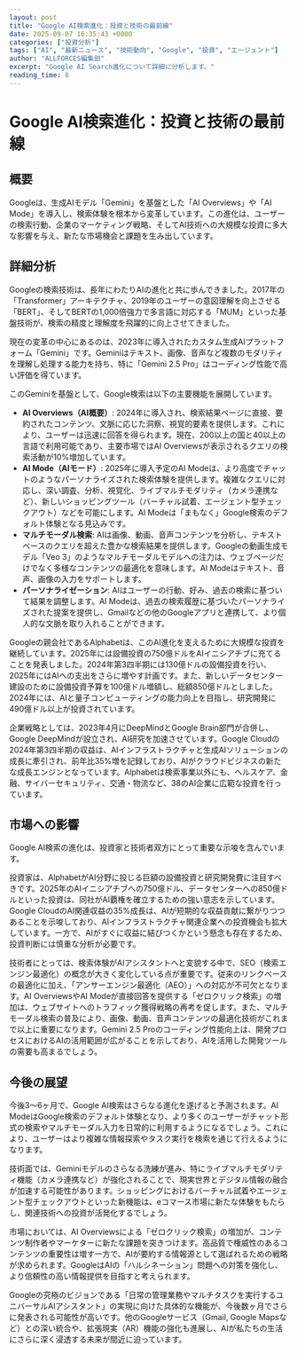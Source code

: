 ```yaml
---
layout: post
title: "Google AI検索進化：投資と技術の最前線"
date: 2025-09-07 16:35:43 +0000
categories: ["投資分析"]
tags: ["AI", "最新ニュース", "技術動向", "Google", "投資", "エージェント"]
author: "ALLFORCES編集部"
excerpt: "Google AI Search進化について詳細に分析します。"
reading_time: 8
---
```


# Google AI検索進化：投資と技術の最前線

## 概要
Googleは、生成AIモデル「Gemini」を基盤とした「AI Overviews」や「AI Mode」を導入し、検索体験を根本から変革しています。この進化は、ユーザーの検索行動、企業のマーケティング戦略、そしてAI技術への大規模な投資に多大な影響を与え、新たな市場機会と課題を生み出しています。

## 詳細分析
Googleの検索技術は、長年にわたりAIの進化と共に歩んできました。2017年の「Transformer」アーキテクチャ、2019年のユーザーの意図理解を向上させる「BERT」、そしてBERTの1,000倍強力で多言語に対応する「MUM」といった基盤技術が、検索の精度と理解度を飛躍的に向上させてきました。

現在の変革の中心にあるのは、2023年に導入されたカスタム生成AIプラットフォーム「Gemini」です。Geminiはテキスト、画像、音声など複数のモダリティを理解し処理する能力を持ち、特に「Gemini 2.5 Pro」はコーディング性能で高い評価を得ています。

このGeminiを基盤として、Google検索は以下の主要機能を展開しています。

*   **AI Overviews（AI概要）**: 2024年に導入され、検索結果ページに直接、要約されたコンテンツ、文脈に応じた洞察、視覚的要素を提供します。これにより、ユーザーは迅速に回答を得られます。現在、200以上の国と40以上の言語で利用可能であり、主要市場ではAI Overviewsが表示されるクエリの検索活動が10%増加しています。
*   **AI Mode（AIモード）**: 2025年に導入予定のAI Modeは、より高度でチャットのようなパーソナライズされた検索体験を提供します。複雑なクエリに対応し、深い調査、分析、視覚化、ライブマルチモダリティ（カメラ連携など）、新しいショッピングツール（バーチャル試着、エージェント型チェックアウト）などを可能にします。AI Modeは「まもなく」Google検索のデフォルト体験となる見込みです。
*   **マルチモーダル検索**: AIは画像、動画、音声コンテンツを分析し、テキストベースのクエリを超えた豊かな検索結果を提供します。Googleの動画生成モデル「Veo 3」のようなマルチモーダルモデルへの注力は、ウェブページだけでなく多様なコンテンツの最適化を意味します。AI Modeはテキスト、音声、画像の入力をサポートします。
*   **パーソナライゼーション**: AIはユーザーの行動、好み、過去の検索に基づいて結果を調整します。AI Modeは、過去の検索履歴に基づいたパーソナライズされた提案を提供し、Gmailなどの他のGoogleアプリと連携して、より個人的な文脈を取り入れることができます。

Googleの親会社であるAlphabetは、このAI進化を支えるために大規模な投資を継続しています。2025年には設備投資の750億ドルをAIイニシアチブに充てることを発表しました。2024年第3四半期には130億ドルの設備投資を行い、2025年にはAIへの支出をさらに増やす計画です。また、新しいデータセンター建設のために設備投資予算を100億ドル増額し、総額850億ドルとしました。2024年には、AIと量子コンピューティングの能力向上を目指し、研究開発に490億ドル以上が投資されています。

企業戦略としては、2023年4月にDeepMindとGoogle Brain部門が合併し、Google DeepMindが設立され、AI研究を加速させています。Google Cloudの2024年第3四半期の収益は、AIインフラストラクチャと生成AIソリューションの成長に牽引され、前年比35%増を記録しており、AIがクラウドビジネスの新たな成長エンジンとなっています。Alphabetは検索事業以外にも、ヘルスケア、金融、サイバーセキュリティ、交通・物流など、38のAI企業に広範な投資を行っています。

## 市場への影響
Google AI検索の進化は、投資家と技術者双方にとって重要な示唆を含んでいます。

投資家は、AlphabetがAI分野に投じる巨額の設備投資と研究開発費に注目すべきです。2025年のAIイニシアチブへの750億ドル、データセンターへの850億ドルといった投資は、同社がAI覇権を確立するための強い意志を示しています。Google CloudのAI関連収益の35%成長は、AIが短期的な収益貢献に繋がりつつあることを示唆しており、AIインフラストラクチャ関連企業への投資機会も拡大しています。一方で、AIがすぐに収益に結びつくかという懸念も存在するため、投資判断には慎重な分析が必要です。

技術者にとっては、検索体験がAIアシスタントへと変貌する中で、SEO（検索エンジン最適化）の概念が大きく変化している点が重要です。従来のリンクベースの最適化に加え、「アンサーエンジン最適化（AEO）」への対応が不可欠となります。AI OverviewsやAI Modeが直接回答を提供する「ゼロクリック検索」の増加は、ウェブサイトへのトラフィック獲得戦略の再考を促します。また、マルチモーダル検索の普及により、画像、動画、音声コンテンツの最適化技術がこれまで以上に重要になります。Gemini 2.5 Proのコーディング性能向上は、開発プロセスにおけるAIの活用範囲が広がることを示しており、AIを活用した開発ツールの需要も高まるでしょう。

## 今後の展望
今後3〜6ヶ月で、Google AI検索はさらなる進化を遂げると予測されます。AI ModeはGoogle検索のデフォルト体験となり、より多くのユーザーがチャット形式の検索やマルチモーダル入力を日常的に利用するようになるでしょう。これにより、ユーザーはより複雑な情報探索やタスク実行を検索を通じて行えるようになります。

技術面では、Geminiモデルのさらなる洗練が進み、特にライブマルチモダリティ機能（カメラ連携など）が強化されることで、現実世界とデジタル情報の融合が加速する可能性があります。ショッピングにおけるバーチャル試着やエージェント型チェックアウトといった新機能は、eコマース市場に新たな体験をもたらし、関連技術への投資が活発化するでしょう。

市場においては、AI Overviewsによる「ゼロクリック検索」の増加が、コンテンツ制作者やマーケターに新たな課題を突きつけます。高品質で権威性のあるコンテンツの重要性は増す一方で、AIが要約する情報源として選ばれるための戦略が求められます。GoogleはAIの「ハルシネーション」問題への対策を強化し、より信頼性の高い情報提供を目指すと考えられます。

Googleの究極のビジョンである「日常の管理業務やマルチタスクを実行するユニバーサルAIアシスタント」の実現に向けた具体的な機能が、今後数ヶ月でさらに発表される可能性が高いです。他のGoogleサービス（Gmail, Google Mapsなど）との深い統合や、拡張現実（AR）機能の強化も進展し、AIが私たちの生活にさらに深く浸透する未来が間近に迫っています。

